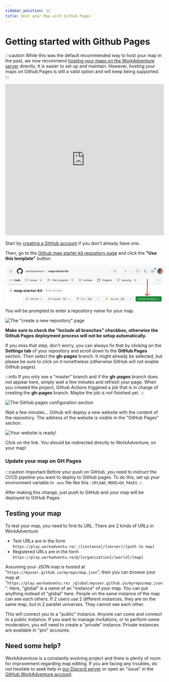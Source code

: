 ```yaml
---
sidebar_position: 12
title: Host your Map with Github Pages
---
```


# Getting started with Github Pages

:::caution
While this was the default recommended way to host your map in the past, we now recommend [hosting your maps on the WorkAdventure server](./wa-hosted) directly.
It is easier to set up and maintain. However, hosting your maps on Github Pages is still a valid option and will keep being supported.
:::

<iframe width="100%" height="480" src="https://www.youtube.com/embed/lu1IZgBJJD4" title="Building your map - Create your map" frameborder="0" allow="accelerometer; autoplay; clipboard-write; encrypted-media; gyroscope; picture-in-picture; web-share; fullscreen" allowfullscreen></iframe>

Start by [creating a GitHub account](https://github.com/join) if you don't already have one.

Then, go to the [Github map starter kit repository page](https://github.com/workadventure/map-starter-kit) and click the **"Use this template"** button.

![The "Use this template" button](../../images/use_this_template.png)

You will be prompted to enter a repository name for your map.

![The "create a new repository" page](../../images/create_repo.png)

**Make sure to check the "Include all branches" checkbox, otherwise the Github Pages deployment process will not be setup automatically.**

If you miss that step, don't worry, you can always fix that by clicking on the **Settings tab** of your repository and scroll down to the **GitHub Pages** section. Then select the **gh-pages** branch. It might already be selected, but please be sure to click on it nonetheless (otherwise GitHub will not enable GitHub pages).

:::info
If you only see a "master" branch and if the **gh-pages** branch does not appear here, simply wait a few minutes and refresh your page. When you created the project, Github Actions triggered a job that is in charge of creating the **gh-pages** branch. Maybe the job is not finished yet.
:::

![The GitHub pages configuration section](../../images/github_pages.png)

Wait a few minutes... Github will deploy a new website with the content of the repository. The address of the website is visible in the "GitHub Pages" section.

![Your website is ready!](../../images/website_address.png)

Click on the link. You should be redirected directly to WorkAdventure, on your map!

### Update your map on GH Pages

:::caution Important
Before your push on GitHub, you need to instruct the CI/CD pipeline you want to deploy to GitHub pages. To do this, 
set up your environment variable in `.env` file like this : `UPLOAD_MODE=GH_PAGES`
:::

After making this change, just push to GitHub and your map will be deployed to GitHub Pages.

## Testing your map

To test your map, you need to find its URL. There are 2 kinds of URLs in WorkAdventure:

- Test URLs are in the form `https://play.workadventu.re/_/[instance]/[server]/[path to map]`
- Registered URLs are in the form `https://play.workadventu.re/@/[organization]/[world]/[map]`

Assuming your JSON map is hosted at "`https://myuser.github.io/myrepo/map.json`", then you can browse your map at "`https://play.workadventu.re/_/global/myuser.github.io/myrepo/map.json`". Here, "global" is a name of an "instance" of your map. You can put anything instead of "global" here. People on the same instance of the map can see each others. If 2 users use 2 different instances, they are on the same map, but in 2 parallel universes. They cannot see each other.

This will connect you to a "public" instance. Anyone can come and connect to a public instance. If you want to manage invitations, or to perform some moderation, you will need to create a "private" instance. Private instances are available in "pro" accounts.

## Need some help?

WorkAdventure is a constantly evolving project and there is plenty of room for improvement regarding map editing.
If you are facing any troubles, do not hesitate to seek help in [our Discord server](https://discord.gg/G6Xh9ZM9aR) or open an "issue" in the [GitHub WorkAdventure account](https://github.com/thecodingmachine/workadventure/issues).
